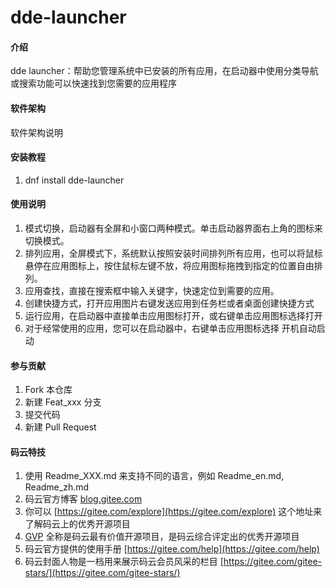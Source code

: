# dde-launcher

#### 介绍
dde launcher：帮助您管理系统中已安装的所有应用，在启动器中使用分类导航或搜索功能可以快速找到您需要的应用程序

#### 软件架构
软件架构说明


#### 安装教程

1.  dnf install dde-launcher 

#### 使用说明

1.  模式切换，启动器有全屏和小窗口两种模式。单击启动器界面右上角的图标来切换模式。
2.  排列应用，全屏模式下，系统默认按照安装时间排列所有应用，也可以将鼠标悬停在应用图标上，按住鼠标左键不放，将应用图标拖拽到指定的位置自由排列。
3.  应用查找，直接在搜索框中输入关键字，快速定位到需要的应用。
4.  创建快捷方式，打开应用图片右键发送应用到任务栏或者桌面创建快捷方式
5.  运行应用，在启动器中直接单击应用图标打开，或右键单击应用图标选择打开
6.  对于经常使用的应用，您可以在启动器中，右键单击应用图标选择 开机自动启动

#### 参与贡献

1.  Fork 本仓库
2.  新建 Feat_xxx 分支
3.  提交代码
4.  新建 Pull Request


#### 码云特技

1.  使用 Readme\_XXX.md 来支持不同的语言，例如 Readme\_en.md, Readme\_zh.md
2.  码云官方博客 [blog.gitee.com](https://blog.gitee.com)
3.  你可以 [https://gitee.com/explore](https://gitee.com/explore) 这个地址来了解码云上的优秀开源项目
4.  [GVP](https://gitee.com/gvp) 全称是码云最有价值开源项目，是码云综合评定出的优秀开源项目
5.  码云官方提供的使用手册 [https://gitee.com/help](https://gitee.com/help)
6.  码云封面人物是一档用来展示码云会员风采的栏目 [https://gitee.com/gitee-stars/](https://gitee.com/gitee-stars/)
